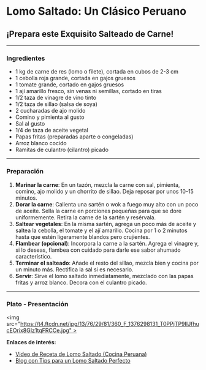 # Lomo Saltado: Un Clásico Peruano

## ¡Prepara este Exquisito Salteado de Carne!

---

### **Ingredientes**

* 1 kg de carne de res (lomo o filete), cortada en cubos de 2-3 cm
* 1 cebolla roja grande, cortada en gajos gruesos
* 1 tomate grande, cortado en gajos gruesos
* 1 ají amarillo fresco, sin venas ni semillas, cortado en tiras
* 1/2 taza de vinagre de vino tinto
* 1/2 taza de sillao (salsa de soya)
* 2 cucharadas de ajo molido
* Comino y pimienta al gusto
* Sal al gusto
* 1/4 de taza de aceite vegetal
* Papas fritas (preparadas aparte o congeladas)
* Arroz blanco cocido
* Ramitas de culantro (cilantro) picado

---

### **Preparación**

1.  **Marinar la carne**: En un tazón, mezcla la carne con sal, pimienta, comino, ajo molido y un chorrito de sillao. Deja reposar por unos 10-15 minutos.
2.  **Dorar la carne**: Calienta una sartén o wok a fuego muy alto con un poco de aceite. Sella la carne en porciones pequeñas para que se dore uniformemente. Retira la carne de la sartén y resérvala.
3.  **Saltear vegetales**: En la misma sartén, agrega un poco más de aceite y saltea la cebolla, el tomate y el ají amarillo. Cocina por 1 o 2 minutos hasta que estén ligeramente blandos pero crujientes.
4.  **Flambear (opcional)**: Incorpora la carne a la sartén. Agrega el vinagre y, si lo deseas, flambea con cuidado para darle ese sabor ahumado característico.
5.  **Terminar el salteado**: Añade el resto del sillao, mezcla bien y cocina por un minuto más. Rectifica la sal si es necesario.
6.  **Servir**: Sirve el lomo saltado inmediatamente, mezclado con las papas fritas y arroz blanco. Decora con el culantro picado.

---

### **Plato - Presentación**

<img src="https://t4.ftcdn.net/jpg/13/76/29/81/360_F_1376298131_T0PPjTP9IIJfhucEOrix8GIz1tqFRCCe.jpg" >

**Enlaces de interés:**

* [Video de Receta de Lomo Saltado (Cocina Peruana)](https://www.youtube.com/watch?v=Ej1Q6Pq)
* [Blog con Tips para un Lomo Saltado Perfecto](https://www.comedera.com/lomo-saltado-peruano-receta/)
